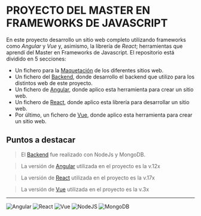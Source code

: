 # PROYECTO DEL MASTER EN FRAMEWORKS DE JAVASCRIPT
En este proyecto desarrollo un sitio web completo utilizando frameworks como *Angular* y *Vue* y, asimismo, la librería de *React*; 
herramientas que aprendí del Master en Frameworks de Javascript. 
El repositorio está dividido en 5 secciones:
- Un fichero para la [Maquetación](Maquetacion) de los diferentes sitios web.
- Un fichero del [Backend](Backend), donde desarrollo el backend que utilizo para los distintos web de este proyecto.
- Un fichero de [Angular](AngularInit), donde aplico esta herramienta para crear un sitio web.
- Un fichero de [React](react_init), donde aplico esta librería para desarrollar un sitio web.
- Por último, un fichero de [Vue](vue_init), donde aplico esta herramienta para crear un sitio web.

## Puntos a destacar
> El [Backend](Backend) fue realizado con NodeJs y MongoDB.

> La versión de [Angular](AngularInit) utilizada en el proyecto es la v.12x

> La versión de [React](react_init) utilizada en el proyecto es la v.17x

> La versión de [Vue](vue_init) utilizada en el proyecto es la v.3x

***
![Angular](https://cdn.icon-icons.com/icons2/2699/PNG/72/angular_logo_icon_169595.png)
![React](https://cdn.icon-icons.com/icons2/2415/PNG/72/react_original_logo_icon_146374.png)
![Vue](https://cdn.icon-icons.com/icons2/2107/PNG/72/file_type_vue_icon_130078.png)
![NodeJS](https://cdn.icon-icons.com/icons2/2415/PNG/72/nodejs_plain_logo_icon_146409.png)
![MongoDB](https://cdn.icon-icons.com/icons2/2415/PNG/72/mongodb_plain_wordmark_logo_icon_146423.png)

